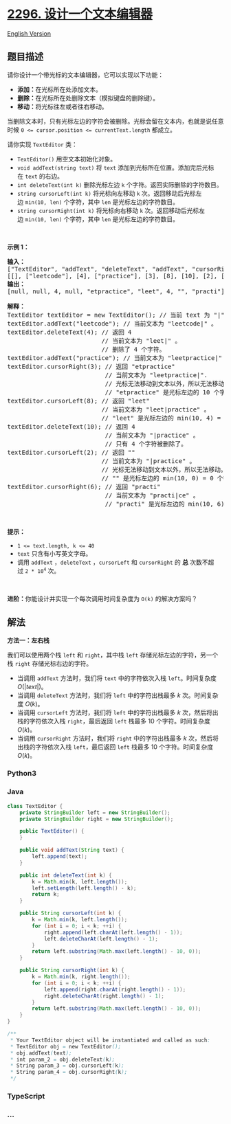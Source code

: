 # [2296. 设计一个文本编辑器](https://leetcode.cn/problems/design-a-text-editor)

[English Version](/solution/2200-2299/2296.Design%20a%20Text%20Editor/README_EN.md)

## 题目描述

<!-- 这里写题目描述 -->

<p>请你设计一个带光标的文本编辑器，它可以实现以下功能：</p>

<ul>
	<li><strong>添加：</strong>在光标所在处添加文本。</li>
	<li><strong>删除：</strong>在光标所在处删除文本（模拟键盘的删除键）。</li>
	<li><strong>移动：</strong>将光标往左或者往右移动。</li>
</ul>

<p>当删除文本时，只有光标左边的字符会被删除。光标会留在文本内，也就是说任意时候&nbsp;<code>0 &lt;= cursor.position &lt;= currentText.length</code>&nbsp;都成立。</p>

<p>请你实现&nbsp;<code>TextEditor</code>&nbsp;类：</p>

<ul>
	<li><code>TextEditor()</code>&nbsp;用空文本初始化对象。</li>
	<li><code>void addText(string text)</code>&nbsp;将&nbsp;<code>text</code>&nbsp;添加到光标所在位置。添加完后光标在&nbsp;<code>text</code>&nbsp;的右边。</li>
	<li><code>int deleteText(int k)</code>&nbsp;删除光标左边&nbsp;<code>k</code>&nbsp;个字符。返回实际删除的字符数目。</li>
	<li><code>string cursorLeft(int k)</code> 将光标向左移动&nbsp;<code>k</code>&nbsp;次。返回移动后光标左边&nbsp;<code>min(10, len)</code>&nbsp;个字符，其中&nbsp;<code>len</code>&nbsp;是光标左边的字符数目。</li>
	<li><code>string cursorRight(int k)</code>&nbsp;将光标向右移动&nbsp;<code>k</code>&nbsp;次。返回移动后光标左边&nbsp;<code>min(10, len)</code>&nbsp;个字符，其中&nbsp;<code>len</code>&nbsp;是光标左边的字符数目。</li>
</ul>

<p>&nbsp;</p>

<p><strong>示例 1：</strong></p>

<pre>
<strong>输入：</strong>
["TextEditor", "addText", "deleteText", "addText", "cursorRight", "cursorLeft", "deleteText", "cursorLeft", "cursorRight"]
[[], ["leetcode"], [4], ["practice"], [3], [8], [10], [2], [6]]
<strong>输出：</strong>
[null, null, 4, null, "etpractice", "leet", 4, "", "practi"]

<strong>解释：</strong>
TextEditor textEditor = new TextEditor(); // 当前 text 为 "|" 。（'|' 字符表示光标）
textEditor.addText("leetcode"); // 当前文本为 "leetcode|" 。
textEditor.deleteText(4); // 返回 4
                          // 当前文本为 "leet|" 。
                          // 删除了 4 个字符。
textEditor.addText("practice"); // 当前文本为 "leetpractice|" 。
textEditor.cursorRight(3); // 返回 "etpractice"
                           // 当前文本为 "leetpractice|". 
                           // 光标无法移动到文本以外，所以无法移动。
                           // "etpractice" 是光标左边的 10 个字符。
textEditor.cursorLeft(8); // 返回 "leet"
                          // 当前文本为 "leet|practice" 。
                          // "leet" 是光标左边的 min(10, 4) = 4 个字符。
textEditor.deleteText(10); // 返回 4
                           // 当前文本为 "|practice" 。
                           // 只有 4 个字符被删除了。
textEditor.cursorLeft(2); // 返回 ""
                          // 当前文本为 "|practice" 。
                          // 光标无法移动到文本以外，所以无法移动。
                          // "" 是光标左边的 min(10, 0) = 0 个字符。
textEditor.cursorRight(6); // 返回 "practi"
                           // 当前文本为 "practi|ce" 。
                           // "practi" 是光标左边的 min(10, 6) = 6 个字符。
</pre>

<p>&nbsp;</p>

<p><strong>提示：</strong></p>

<ul>
	<li><code>1 &lt;= text.length, k &lt;= 40</code></li>
	<li><code>text</code>&nbsp;只含有小写英文字母。</li>
	<li>调用 <code>addText</code>&nbsp;，<code>deleteText</code>&nbsp;，<code>cursorLeft</code> 和&nbsp;<code>cursorRight</code>&nbsp;的 <strong>总</strong> 次数不超过&nbsp;<code>2 * 10<sup>4</sup></code>&nbsp;次。</li>
</ul>

<p>&nbsp;</p>

<p><strong>进阶：</strong>你能设计并实现一个每次调用时间复杂度为 <code>O(k)</code> 的解决方案吗？</p>

## 解法

<!-- 这里可写通用的实现逻辑 -->

**方法一：左右栈**

我们可以使用两个栈 `left` 和 `right`，其中栈 `left` 存储光标左边的字符，另一个栈 `right` 存储光标右边的字符。

-   当调用 `addText` 方法时，我们将 `text` 中的字符依次入栈 `left`。时间复杂度 $O(|text|)$。
-   当调用 `deleteText` 方法时，我们将 `left` 中的字符出栈最多 $k$ 次。时间复杂度 $O(k)$。
-   当调用 `cursorLeft` 方法时，我们将 `left` 中的字符出栈最多 $k$ 次，然后将出栈的字符依次入栈 `right`，最后返回 `left` 栈最多 $10$ 个字符。时间复杂度 $O(k)$。
-   当调用 `cursorRight` 方法时，我们将 `right` 中的字符出栈最多 $k$ 次，然后将出栈的字符依次入栈 `left`，最后返回 `left` 栈最多 $10$ 个字符。时间复杂度 $O(k)$。

<!-- tabs:start -->

### **Python3**

<!-- 这里可写当前语言的特殊实现逻辑 -->



### **Java**

<!-- 这里可写当前语言的特殊实现逻辑 -->

```java
class TextEditor {
    private StringBuilder left = new StringBuilder();
    private StringBuilder right = new StringBuilder();

    public TextEditor() {
    }

    public void addText(String text) {
        left.append(text);
    }

    public int deleteText(int k) {
        k = Math.min(k, left.length());
        left.setLength(left.length() - k);
        return k;
    }

    public String cursorLeft(int k) {
        k = Math.min(k, left.length());
        for (int i = 0; i < k; ++i) {
            right.append(left.charAt(left.length() - 1));
            left.deleteCharAt(left.length() - 1);
        }
        return left.substring(Math.max(left.length() - 10, 0));
    }

    public String cursorRight(int k) {
        k = Math.min(k, right.length());
        for (int i = 0; i < k; ++i) {
            left.append(right.charAt(right.length() - 1));
            right.deleteCharAt(right.length() - 1);
        }
        return left.substring(Math.max(left.length() - 10, 0));
    }
}

/**
 * Your TextEditor object will be instantiated and called as such:
 * TextEditor obj = new TextEditor();
 * obj.addText(text);
 * int param_2 = obj.deleteText(k);
 * String param_3 = obj.cursorLeft(k);
 * String param_4 = obj.cursorRight(k);
 */
```









### **TypeScript**



### **...**

```

```


